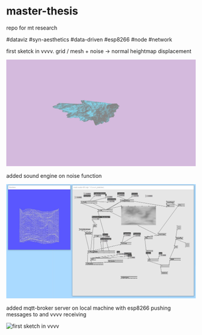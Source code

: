 # master-thesis

repo for mt research

#dataviz #syn-aesthetics #data-driven #esp8266 #node #network

first sketck in vvvv. grid / mesh + noise -> normal heightmap displacement

![first sketch in vvvv](img/001.jpg)

added sound engine on noise function

![first sketch in vvvv](img/002.jpg)

added mqtt-broker server on local machine with esp8266 pushing messages to and vvvv receiving

![first sketch in vvvv](img/003.jpg)